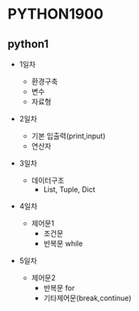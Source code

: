 <h1> PYTHON1900</h1>

## python1
- 1일차
  - 환경구축
  - 변수
  - 자료형
  
- 2일차
  - 기본 입출력(print,input)
  - 연산자
  
- 3일차
  - 데이터구조
    - List, Tuple, Dict
    
- 4일차
  - 제어문1
    - 조건문
    - 반복문 while
    
- 5일차
  - 제어문2
    - 반복문 for
    - 기타제어문(break,continue)
 
